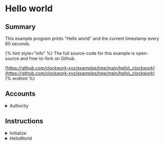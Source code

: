 # Hello world

## Summary

This example program prints "Hello world" and the current timestamp every 60 seconds.

{% hint style="info" %}
The full source-code for this example is open-source and free-to-fork on Github.

[https://github.com/clockwork-xyz/examples/tree/main/hello\_clockwork](https://github.com/clockwork-xyz/examples/tree/main/hello\_clockwork)
{% endhint %}

## Accounts

<details>

<summary>Authority</summary>

This program uses a singleton `Authority` account. Once initialized, the authority account can sign for [CPIs](https://docs.solana.com/developing/programming-model/calling-between-programs) on behalf of our program.

```rust
use {
    anchor_lang::{prelude::*, AnchorDeserialize},
    std::convert::TryFrom,
};

pub const SEED_AUTHORITY: &[u8] = b"authority";

/**
 * Authority
 */

#[account]
#[derive(Debug)]
pub struct Authority {}

impl Authority {
    pub fn pubkey() -> Pubkey {
        Pubkey::find_program_address(&[SEED_AUTHORITY], &crate::ID).0
    }
}
```

</details>

## Instructions

<details>

<summary>Initialize</summary>

The `Initialize` instruction is only intended to be called once at the point of program initialization. It creates a Clockwork queue named `"hello"` and schedules it to fire every 15 seconds. Note we pass in the queue account as a `SystemAccount` and verify its PDA seeds follow the expected pattern.&#x20;

```rust
    crate::state::*,
    anchor_lang::{
        prelude::*,
        solana_program::{system_program, instruction::Instruction},
    },
    clockwork_crank::{
        program::ClockworkCrank,
        state::{Trigger, SEED_QUEUE},
    },
    std::mem::size_of,
};

#[derive(Accounts)]
pub struct Initialize<'info> {
    #[account(
        init,
        seeds = [SEED_AUTHORITY],
        bump,
        payer = payer,
        space = 8 + size_of::<Authority>(),
    )]
    pub authority: Account<'info, Authority>,

    #[account(address = clockwork_crank::ID)]
    pub clockwork_program: Program<'info, ClockworkCrank>,

    #[account(
        seeds = [
            SEED_QUEUE, 
            authority.key().as_ref(), 
            "hello".as_bytes()
        ], 
        seeds::program = clockwork_crank::ID,
        bump
     )]
    pub hello_queue: SystemAccount<'info>,

    #[account(mut)]
    pub payer: Signer<'info>, 

    #[account(address = system_program::ID)]
    pub system_program: Program<'info, System>,
}

pub fn handler<'info>(ctx: Context<'_, '_, '_, 'info, Initialize<'info>>) -> Result<()> {
    // Get accounts
    let authority = &mut ctx.accounts.authority;
    let payer = &ctx.accounts.payer;
    let hello_queue = &ctx.accounts.hello_queue;
    let clockwork_program = &ctx.accounts.clockwork_program;
    let system_program = &ctx.accounts.system_program;

    // define ix
    let hello_clowckwork_ix = Instruction {
        program_id: crate::ID,
        accounts: vec![ 
            AccountMeta::new_readonly(authority.key(), false),
            AccountMeta::new_readonly(hello_queue.key(), true)
        ],
        data: clockwork_crank::anchor::sighash("hello_world").to_vec(),
    };

    // initialize queue
    let bump = *ctx.bumps.get("authority").unwrap();
    clockwork_crank::cpi::queue_create(
        CpiContext::new_with_signer(
            clockwork_program.to_account_info(),
            clockwork_crank::cpi::accounts::QueueCreate {
                authority: authority.to_account_info(),
                payer: payer.to_account_info(),
                queue: hello_queue.to_account_info(),
                system_program: system_program.to_account_info(),
            },
            &[&[SEED_AUTHORITY, &[bump]]],
        ),
        hello_clowckwork_ix.into(),
        "hello".into(),
        Trigger::Cron {
            schedule: "*/15 * * * * * *".into(),
        },
    )?;

    Ok(())
}
```

</details>

<details>

<summary>HelloWorld</summary>

The `HelloWorld` instruction is the target instruction we setup as the kickoff instruction for the queue. Here we simply verify the signer is our program's queue, named `"hello"`, and then print a log message.

```rust
use {
    crate::state::*,
    anchor_lang::prelude::*,
    clockwork_crank::state::{CrankResponse, SEED_QUEUE, Queue},
};

#[derive(Accounts)]
pub struct HelloWorld<'info> {
    #[account(seeds = [SEED_AUTHORITY], bump)]
    pub authority: Account<'info, Authority>,

    #[account(
        signer, 
        seeds = [
            SEED_QUEUE, 
            authority.key().as_ref(), 
            "hello".as_bytes()
        ], 
        seeds::program = clockwork_crank::ID,
        bump,
        has_one = authority
    )]
    pub hello_queue: Account<'info, Queue>,
}

pub fn handler(_ctx: Context<HelloWorld>) -> Result<CrankResponse> {
    msg!(
        "Hello world! The current time is: {}",
        Clock::get().unwrap().unix_timestamp
    );

    Ok(CrankResponse { next_instruction: None })
}
```

</details>

